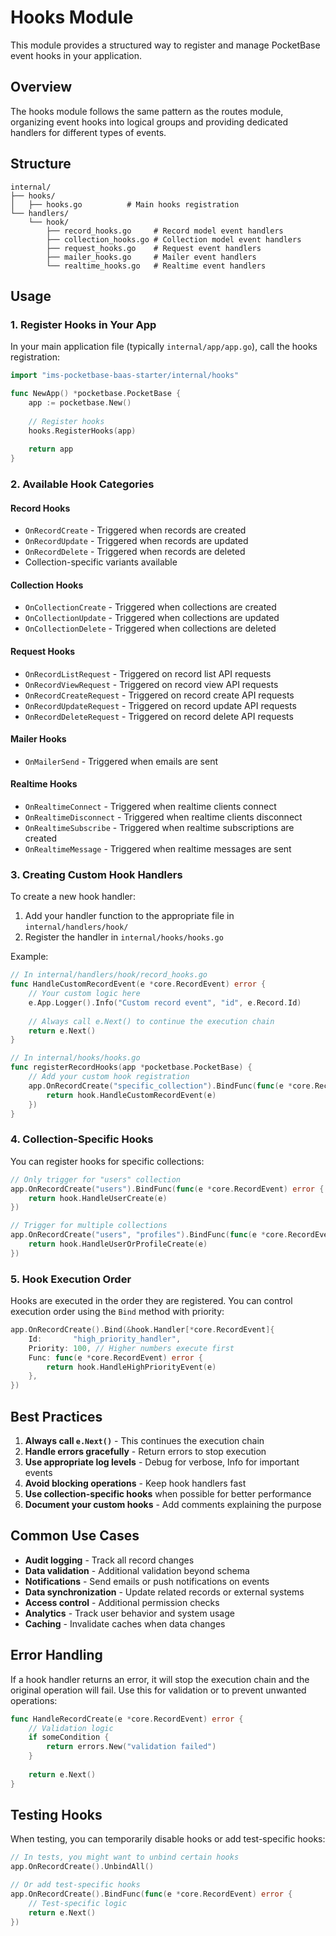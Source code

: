 # Hooks Module

This module provides a structured way to register and manage PocketBase event hooks in your application.

## Overview

The hooks module follows the same pattern as the routes module, organizing event hooks into logical groups and providing dedicated handlers for different types of events.

## Structure

```
internal/
├── hooks/
│   ├── hooks.go          # Main hooks registration
└── handlers/
    └── hook/
        ├── record_hooks.go     # Record model event handlers
        ├── collection_hooks.go # Collection model event handlers
        ├── request_hooks.go    # Request event handlers
        ├── mailer_hooks.go     # Mailer event handlers
        └── realtime_hooks.go   # Realtime event handlers
```

## Usage

### 1. Register Hooks in Your App

In your main application file (typically `internal/app/app.go`), call the hooks registration:

```go
import "ims-pocketbase-baas-starter/internal/hooks"

func NewApp() *pocketbase.PocketBase {
    app := pocketbase.New()
    
    // Register hooks
    hooks.RegisterHooks(app)
    
    return app
}
```

### 2. Available Hook Categories

#### Record Hooks
- `OnRecordCreate` - Triggered when records are created
- `OnRecordUpdate` - Triggered when records are updated
- `OnRecordDelete` - Triggered when records are deleted
- Collection-specific variants available

#### Collection Hooks
- `OnCollectionCreate` - Triggered when collections are created
- `OnCollectionUpdate` - Triggered when collections are updated
- `OnCollectionDelete` - Triggered when collections are deleted

#### Request Hooks
- `OnRecordListRequest` - Triggered on record list API requests
- `OnRecordViewRequest` - Triggered on record view API requests
- `OnRecordCreateRequest` - Triggered on record create API requests
- `OnRecordUpdateRequest` - Triggered on record update API requests
- `OnRecordDeleteRequest` - Triggered on record delete API requests

#### Mailer Hooks
- `OnMailerSend` - Triggered when emails are sent

#### Realtime Hooks
- `OnRealtimeConnect` - Triggered when realtime clients connect
- `OnRealtimeDisconnect` - Triggered when realtime clients disconnect
- `OnRealtimeSubscribe` - Triggered when realtime subscriptions are created
- `OnRealtimeMessage` - Triggered when realtime messages are sent

### 3. Creating Custom Hook Handlers

To create a new hook handler:

1. Add your handler function to the appropriate file in `internal/handlers/hook/`
2. Register the handler in `internal/hooks/hooks.go`

Example:

```go
// In internal/handlers/hook/record_hooks.go
func HandleCustomRecordEvent(e *core.RecordEvent) error {
    // Your custom logic here
    e.App.Logger().Info("Custom record event", "id", e.Record.Id)
    
    // Always call e.Next() to continue the execution chain
    return e.Next()
}

// In internal/hooks/hooks.go
func registerRecordHooks(app *pocketbase.PocketBase) {
    // Add your custom hook registration
    app.OnRecordCreate("specific_collection").BindFunc(func(e *core.RecordEvent) error {
        return hook.HandleCustomRecordEvent(e)
    })
}
```

### 4. Collection-Specific Hooks

You can register hooks for specific collections:

```go
// Only trigger for "users" collection
app.OnRecordCreate("users").BindFunc(func(e *core.RecordEvent) error {
    return hook.HandleUserCreate(e)
})

// Trigger for multiple collections
app.OnRecordCreate("users", "profiles").BindFunc(func(e *core.RecordEvent) error {
    return hook.HandleUserOrProfileCreate(e)
})
```

### 5. Hook Execution Order

Hooks are executed in the order they are registered. You can control execution order using the `Bind` method with priority:

```go
app.OnRecordCreate().Bind(&hook.Handler[*core.RecordEvent]{
    Id:       "high_priority_handler",
    Priority: 100, // Higher numbers execute first
    Func: func(e *core.RecordEvent) error {
        return hook.HandleHighPriorityEvent(e)
    },
})
```

## Best Practices

1. **Always call `e.Next()`** - This continues the execution chain
2. **Handle errors gracefully** - Return errors to stop execution
3. **Use appropriate log levels** - Debug for verbose, Info for important events
4. **Avoid blocking operations** - Keep hook handlers fast
5. **Use collection-specific hooks** when possible for better performance
6. **Document your custom hooks** - Add comments explaining the purpose

## Common Use Cases

- **Audit logging** - Track all record changes
- **Data validation** - Additional validation beyond schema
- **Notifications** - Send emails or push notifications on events
- **Data synchronization** - Update related records or external systems
- **Access control** - Additional permission checks
- **Analytics** - Track user behavior and system usage
- **Caching** - Invalidate caches when data changes

## Error Handling

If a hook handler returns an error, it will stop the execution chain and the original operation will fail. Use this for validation or to prevent unwanted operations:

```go
func HandleRecordCreate(e *core.RecordEvent) error {
    // Validation logic
    if someCondition {
        return errors.New("validation failed")
    }
    
    return e.Next()
}
```

## Testing Hooks

When testing, you can temporarily disable hooks or add test-specific hooks:

```go
// In tests, you might want to unbind certain hooks
app.OnRecordCreate().UnbindAll()

// Or add test-specific hooks
app.OnRecordCreate().BindFunc(func(e *core.RecordEvent) error {
    // Test-specific logic
    return e.Next()
})
```